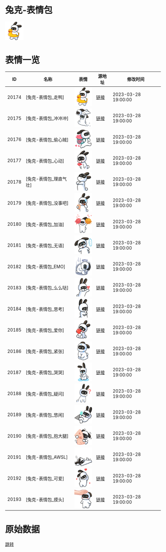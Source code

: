 # 兔克-表情包

<img src="./cover.png" height="60" alt="cover" />

# 表情一览

|ID|名称|表情|源地址|修改时间|
|----|----|----|----|----|
|20174|[兔克-表情包_走鸭]|<img src="./pic/020174_%5B兔克-表情包_走鸭%5D.png" height="60" alt="走鸭"/>|[链接](https://i0.hdslb.com/bfs/garb/457bb60493f6a7976ad4ac2db91b70b6e83aef44.png)|2023-03-28 19:00:00|
|20175|[兔克-表情包_冲冲冲]|<img src="./pic/020175_%5B兔克-表情包_冲冲冲%5D.png" height="60" alt="冲冲冲"/>|[链接](https://i0.hdslb.com/bfs/garb/1a20ab1e69bd49975a475d7f9d230cd9629c1b2a.png)|2023-03-28 19:00:00|
|20176|[兔克-表情包_偷心贼]|<img src="./pic/020176_%5B兔克-表情包_偷心贼%5D.png" height="60" alt="偷心贼"/>|[链接](https://i0.hdslb.com/bfs/garb/01817150c11f27b326253362a61ac1394ec7f481.png)|2023-03-28 19:00:00|
|20177|[兔克-表情包_心动]|<img src="./pic/020177_%5B兔克-表情包_心动%5D.png" height="60" alt="心动"/>|[链接](https://i0.hdslb.com/bfs/garb/b0bd86ae9112471cd81da21aeda18d3525b522ad.png)|2023-03-28 19:00:00|
|20178|[兔克-表情包_理直气壮]|<img src="./pic/020178_%5B兔克-表情包_理直气壮%5D.png" height="60" alt="理直气壮"/>|[链接](https://i0.hdslb.com/bfs/garb/2d82cc1dff9a3022fb28b50b5e34c6deeb24c8b7.png)|2023-03-28 19:00:00|
|20179|[兔克-表情包_没事吧]|<img src="./pic/020179_%5B兔克-表情包_没事吧%5D.png" height="60" alt="没事吧"/>|[链接](https://i0.hdslb.com/bfs/garb/88cd9319b1b65720bd4204e3a269fd95ccc06103.png)|2023-03-28 19:00:00|
|20180|[兔克-表情包_加油]|<img src="./pic/020180_%5B兔克-表情包_加油%5D.png" height="60" alt="加油"/>|[链接](https://i0.hdslb.com/bfs/garb/127123fe3dbe70d6c99b09f776a70c117efb2ec0.png)|2023-03-28 19:00:00|
|20181|[兔克-表情包_无语]|<img src="./pic/020181_%5B兔克-表情包_无语%5D.png" height="60" alt="无语"/>|[链接](https://i0.hdslb.com/bfs/garb/5906a4fd9ca9f1b75a4222a49833d62bfaf06131.png)|2023-03-28 19:00:00|
|20182|[兔克-表情包_EMO]|<img src="./pic/020182_%5B兔克-表情包_EMO%5D.png" height="60" alt="EMO"/>|[链接](https://i0.hdslb.com/bfs/garb/1cef51b33caf3466d4581696163f7f9d5e39b371.png)|2023-03-28 19:00:00|
|20183|[兔克-表情包_么么哒]|<img src="./pic/020183_%5B兔克-表情包_么么哒%5D.png" height="60" alt="么么哒"/>|[链接](https://i0.hdslb.com/bfs/garb/73c75932fc43e4e1f71e7b67b89e4cd3e403f5c7.png)|2023-03-28 19:00:00|
|20184|[兔克-表情包_思考]|<img src="./pic/020184_%5B兔克-表情包_思考%5D.png" height="60" alt="思考"/>|[链接](https://i0.hdslb.com/bfs/garb/d6228158532c7beb03c727909521b62cd1237920.png)|2023-03-28 19:00:00|
|20185|[兔克-表情包_爱你]|<img src="./pic/020185_%5B兔克-表情包_爱你%5D.png" height="60" alt="爱你"/>|[链接](https://i0.hdslb.com/bfs/garb/a37dc4aa5d8f41bdbf94b0f4df1f10f0855417bc.png)|2023-03-28 19:00:00|
|20186|[兔克-表情包_紧张]|<img src="./pic/020186_%5B兔克-表情包_紧张%5D.png" height="60" alt="紧张"/>|[链接](https://i0.hdslb.com/bfs/garb/3e6c720b1ecd723c579143f2dcd67fd8ab8e81b7.png)|2023-03-28 19:00:00|
|20187|[兔克-表情包_哭哭]|<img src="./pic/020187_%5B兔克-表情包_哭哭%5D.png" height="60" alt="哭哭"/>|[链接](https://i0.hdslb.com/bfs/garb/5b51e0119522d1c1998c77ba2ea5d5535e4139ab.png)|2023-03-28 19:00:00|
|20188|[兔克-表情包_疑问]|<img src="./pic/020188_%5B兔克-表情包_疑问%5D.png" height="60" alt="疑问"/>|[链接](https://i0.hdslb.com/bfs/garb/3aec9d4d82fff36e06b341ad644a8acd2b459ee8.png)|2023-03-28 19:00:00|
|20189|[兔克-表情包_悠闲]|<img src="./pic/020189_%5B兔克-表情包_悠闲%5D.png" height="60" alt="悠闲"/>|[链接](https://i0.hdslb.com/bfs/garb/3a129321bd16aab87fafa8b26951ab459b8fb790.png)|2023-03-28 19:00:00|
|20190|[兔克-表情包_抱大腿]|<img src="./pic/020190_%5B兔克-表情包_抱大腿%5D.png" height="60" alt="抱大腿"/>|[链接](https://i0.hdslb.com/bfs/garb/a643609fefbbab701c1f94e9c0efff28462086e0.png)|2023-03-28 19:00:00|
|20191|[兔克-表情包_AWSL]|<img src="./pic/020191_%5B兔克-表情包_AWSL%5D.png" height="60" alt="AWSL"/>|[链接](https://i0.hdslb.com/bfs/garb/83c7483b6d9469301cdeb94b22b44ef650cc618b.png)|2023-03-28 19:00:00|
|20192|[兔克-表情包_可爱]|<img src="./pic/020192_%5B兔克-表情包_可爱%5D.png" height="60" alt="可爱"/>|[链接](https://i0.hdslb.com/bfs/garb/1bfe0f0418ad8d0b38741ca67f48eacc8460cd7f.png)|2023-03-28 19:00:00|
|20193|[兔克-表情包_摸头]|<img src="./pic/020193_%5B兔克-表情包_摸头%5D.png" height="60" alt="摸头"/>|[链接](https://i0.hdslb.com/bfs/garb/d7bdc423c5bab7e41e9bfdedb693ea63fdb1ab73.png)|2023-03-28 19:00:00|

# 原始数据

[跳转](./raw.json)

